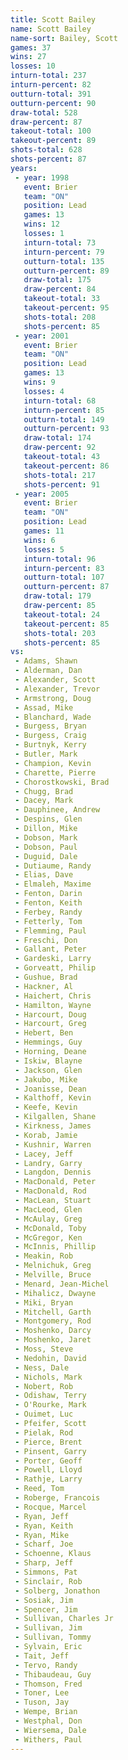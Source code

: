 ```yaml
---
title: Scott Bailey
name: Scott Bailey
name-sort: Bailey, Scott
games: 37
wins: 27
losses: 10
inturn-total: 237
inturn-percent: 82
outturn-total: 391
outturn-percent: 90
draw-total: 528
draw-percent: 87
takeout-total: 100
takeout-percent: 89
shots-total: 628
shots-percent: 87
years:
 - year: 1998
   event: Brier
   team: "ON"
   position: Lead
   games: 13
   wins: 12
   losses: 1
   inturn-total: 73
   inturn-percent: 79
   outturn-total: 135
   outturn-percent: 89
   draw-total: 175
   draw-percent: 84
   takeout-total: 33
   takeout-percent: 95
   shots-total: 208
   shots-percent: 85
 - year: 2001
   event: Brier
   team: "ON"
   position: Lead
   games: 13
   wins: 9
   losses: 4
   inturn-total: 68
   inturn-percent: 85
   outturn-total: 149
   outturn-percent: 93
   draw-total: 174
   draw-percent: 92
   takeout-total: 43
   takeout-percent: 86
   shots-total: 217
   shots-percent: 91
 - year: 2005
   event: Brier
   team: "ON"
   position: Lead
   games: 11
   wins: 6
   losses: 5
   inturn-total: 96
   inturn-percent: 83
   outturn-total: 107
   outturn-percent: 87
   draw-total: 179
   draw-percent: 85
   takeout-total: 24
   takeout-percent: 85
   shots-total: 203
   shots-percent: 85
vs:
 - Adams, Shawn
 - Alderman, Dan
 - Alexander, Scott
 - Alexander, Trevor
 - Armstrong, Doug
 - Assad, Mike
 - Blanchard, Wade
 - Burgess, Bryan
 - Burgess, Craig
 - Burtnyk, Kerry
 - Butler, Mark
 - Champion, Kevin
 - Charette, Pierre
 - Chorostkowski, Brad
 - Chugg, Brad
 - Dacey, Mark
 - Dauphinee, Andrew
 - Despins, Glen
 - Dillon, Mike
 - Dobson, Mark
 - Dobson, Paul
 - Duguid, Dale
 - Dutiaume, Randy
 - Elias, Dave
 - Elmaleh, Maxime
 - Fenton, Darin
 - Fenton, Keith
 - Ferbey, Randy
 - Fetterly, Tom
 - Flemming, Paul
 - Freschi, Don
 - Gallant, Peter
 - Gardeski, Larry
 - Gorveatt, Philip
 - Gushue, Brad
 - Hackner, Al
 - Haichert, Chris
 - Hamilton, Wayne
 - Harcourt, Doug
 - Harcourt, Greg
 - Hebert, Ben
 - Hemmings, Guy
 - Horning, Deane
 - Iskiw, Blayne
 - Jackson, Glen
 - Jakubo, Mike
 - Joanisse, Dean
 - Kalthoff, Kevin
 - Keefe, Kevin
 - Kilgallen, Shane
 - Kirkness, James
 - Korab, Jamie
 - Kushnir, Warren
 - Lacey, Jeff
 - Landry, Garry
 - Langdon, Dennis
 - MacDonald, Peter
 - MacDonald, Rod
 - MacLean, Stuart
 - MacLeod, Glen
 - McAulay, Greg
 - McDonald, Toby
 - McGregor, Ken
 - McInnis, Phillip
 - Meakin, Rob
 - Melnichuk, Greg
 - Melville, Bruce
 - Menard, Jean-Michel
 - Mihalicz, Dwayne
 - Miki, Bryan
 - Mitchell, Garth
 - Montgomery, Rod
 - Moshenko, Darcy
 - Moshenko, Jaret
 - Moss, Steve
 - Nedohin, David
 - Ness, Dale
 - Nichols, Mark
 - Nobert, Rob
 - Odishaw, Terry
 - O'Rourke, Mark
 - Ouimet, Luc
 - Pfeifer, Scott
 - Pielak, Rod
 - Pierce, Brent
 - Pinsent, Garry
 - Porter, Geoff
 - Powell, Lloyd
 - Rathje, Larry
 - Reed, Tom
 - Roberge, Francois
 - Rocque, Marcel
 - Ryan, Jeff
 - Ryan, Keith
 - Ryan, Mike
 - Scharf, Joe
 - Schoenne, Klaus
 - Sharp, Jeff
 - Simmons, Pat
 - Sinclair, Rob
 - Solberg, Jonathon
 - Sosiak, Jim
 - Spencer, Jim
 - Sullivan, Charles Jr
 - Sullivan, Jim
 - Sullivan, Tommy
 - Sylvain, Eric
 - Tait, Jeff
 - Tervo, Randy
 - Thibaudeau, Guy
 - Thomson, Fred
 - Toner, Lee
 - Tuson, Jay
 - Wempe, Brian
 - Westphal, Don
 - Wiersema, Dale
 - Withers, Paul
---
```

